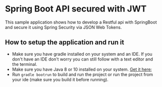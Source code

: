 # Spring Boot API secured with JWT
This sample application shows how to develop a Restful api with
SpringBoot and secure it using Spring Security via JSON Web Tokens.

## How to setup the application and run it
* Make sure you have gradle installed on your system and an IDE. If 
you don't have an IDE don't worry you can still follow with a text editor and 
the terminal.
* Make sure you have Java 8 or 10 installed on your system. [Get it here](http://www.oracle.com/technetwork/java/javase/downloads/jdk10-downloads-4416644.html);
* Run `gradle bootrun` to build and run the project or run the project from your ide (make sure you build it before running).
